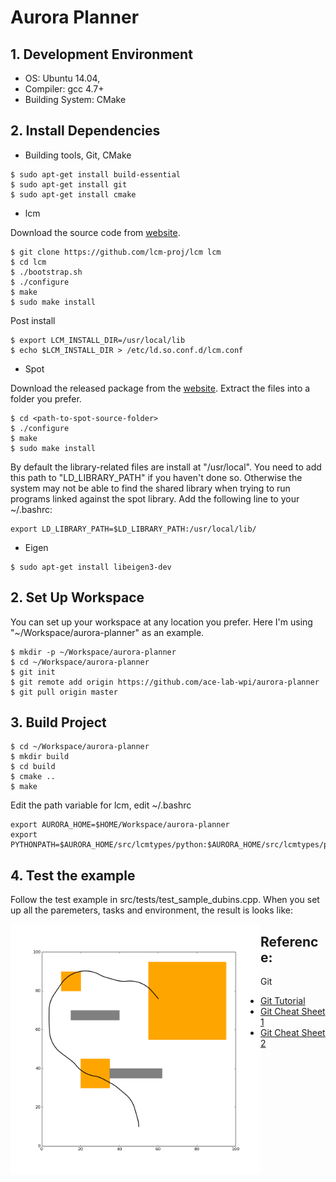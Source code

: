 # Aurora Planner

## 1. Development Environment

* OS: Ubuntu 14.04,
* Compiler: gcc 4.7+
* Building System: CMake

## 2. Install Dependencies

* Building tools, Git, CMake
```
$ sudo apt-get install build-essential
$ sudo apt-get install git
$ sudo apt-get install cmake
```

* lcm

Download the source code from [website](https://github.com/lcm-proj/lcm).

```
$ git clone https://github.com/lcm-proj/lcm lcm
$ cd lcm
$ ./bootstrap.sh
$ ./configure
$ make
$ sudo make install
```

Post install

```
$ export LCM_INSTALL_DIR=/usr/local/lib
$ echo $LCM_INSTALL_DIR > /etc/ld.so.conf.d/lcm.conf
```


* Spot

Download the released package from the [website](https://spot.lrde.epita.fr/install.html). Extract the files into a folder you prefer.

```
$ cd <path-to-spot-source-folder>
$ ./configure
$ make
$ sudo make install
```

By default the library-related files are install at "/usr/local". You need to add this path to "LD_LIBRARY_PATH" if you haven't done so. Otherwise the system may not be able to find the shared library when trying to run programs linked against the spot library. Add the following line to your ~/.bashrc:

```
export LD_LIBRARY_PATH=$LD_LIBRARY_PATH:/usr/local/lib/
```

* Eigen

```
$ sudo apt-get install libeigen3-dev
```

## 2. Set Up Workspace
You can set up your workspace at any location you prefer. Here I'm using "~/Workspace/aurora-planner" as an example.
```
$ mkdir -p ~/Workspace/aurora-planner
$ cd ~/Workspace/aurora-planner
$ git init
$ git remote add origin https://github.com/ace-lab-wpi/aurora-planner
$ git pull origin master
```

## 3. Build Project

```
$ cd ~/Workspace/aurora-planner
$ mkdir build
$ cd build
$ cmake ..
$ make
```

Edit the path variable for lcm, edit ~/.bashrc
```
export AURORA_HOME=$HOME/Workspace/aurora-planner
export PYTHONPATH=$AURORA_HOME/src/lcmtypes/python:$AURORA_HOME/src/lcmtypes/python/sampling:$PYTHONPATH

```

## 4. Test the example

Follow the test example in src/tests/test_sample_dubins.cpp. 
When you set up all the paremeters, tasks and environment, the result is looks like:

<img src="/data/test_example.png" align="left" height="400" >

## Reference:
Git

* [Git Tutorial](http://cleanercode.com/introduction-to-git-talk/introduction-to-git.pdf)
* [Git Cheat Sheet 1](https://www.atlassian.com/dms/wac/images/landing/git/atlassian_git_cheatsheet.pdf)
* [Git Cheat Sheet 2](https://training.github.com/kit/downloads/github-git-cheat-sheet.pdf)
